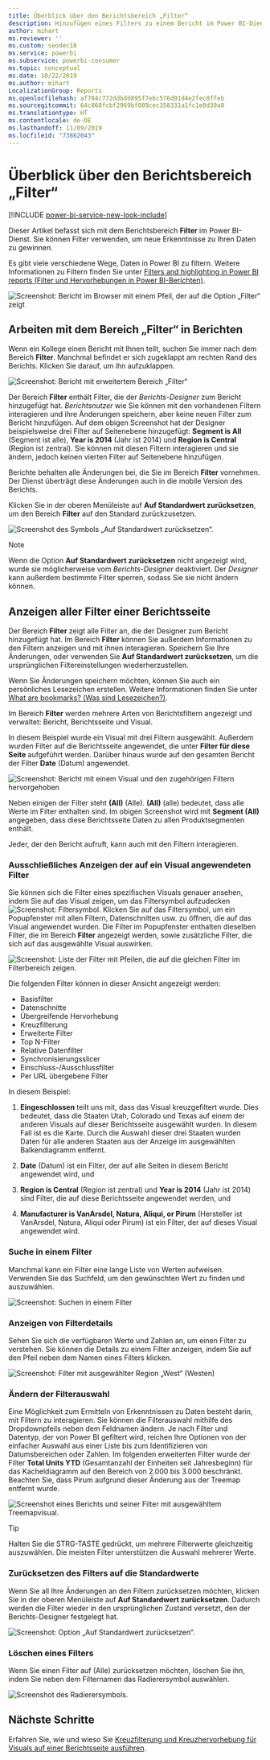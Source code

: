 ```yaml
---
title: Überblick über den Berichtsbereich „Filter“
description: Hinzufügen eines Filters zu einem Bericht im Power BI-Dienst für Nutzer
author: mihart
ms.reviewer: ''
ms.custom: seodec18
ms.service: powerbi
ms.subservice: powerbi-consumer
ms.topic: conceptual
ms.date: 10/22/2019
ms.author: mihart
LocalizationGroup: Reports
ms.openlocfilehash: af784c772ddbdd895f7e6c576d91d4e2fec8ffeb
ms.sourcegitcommit: 64c860fcbf2969bf089cec358331a1fc1e0d39a8
ms.translationtype: HT
ms.contentlocale: de-DE
ms.lasthandoff: 11/09/2019
ms.locfileid: "73862043"
---
```

# <a name="take-a-tour-of-the-report-filters-pane"></a>Überblick über den Berichtsbereich „Filter“

[!INCLUDE [power-bi-service-new-look-include](../includes/power-bi-service-new-look-include.md)]

Dieser Artikel befasst sich mit dem Berichtsbereich **Filter** im Power BI-Dienst. Sie können Filter verwenden, um neue Erkenntnisse zu Ihren Daten zu gewinnen.

Es gibt viele verschiedene Wege, Daten in Power BI zu filtern. Weitere Informationen zu Filtern finden Sie unter [Filters and highlighting in Power BI reports (Filter und Hervorhebungen in Power BI-Berichten)](../power-bi-reports-filters-and-highlighting.md).

![Screenshot: Bericht im Browser mit einem Pfeil, der auf die Option „Filter“ zeigt](media/end-user-report-filter/power-bi-report.png)

## <a name="working-with-the-report-filters-pane"></a>Arbeiten mit dem Bereich „Filter“ in Berichten

Wenn ein Kollege einen Bericht mit Ihnen teilt, suchen Sie immer nach dem Bereich **Filter**. Manchmal befindet er sich zugeklappt am rechten Rand des Berichts. Klicken Sie darauf, um ihn aufzuklappen.

![Screenshot: Bericht mit erweitertem Bereich „Filter“](media/end-user-report-filter/power-bi-expand-filter-pane.png)

Der Bereich **Filter** enthält Filter, die der *Berichts-Designer* zum Bericht hinzugefügt hat. *Berichtsnutzer* wie Sie können mit den vorhandenen Filtern interagieren und ihre Änderungen speichern, aber keine neuen Filter zum Bericht hinzufügen. Auf dem obigen Screenshot hat der Designer beispielsweise drei Filter auf Seitenebene hinzugefügt: **Segment is All** (Segment ist alle), **Year is 2014** (Jahr ist 2014) und **Region is Central** (Region ist zentral). Sie können mit diesen Filtern interagieren und sie ändern, jedoch keinen vierten Filter auf Seitenebene hinzufügen.

Berichte behalten alle Änderungen bei, die Sie im Bereich **Filter** vornehmen. Der Dienst überträgt diese Änderungen auch in die mobile Version des Berichts. 

Klicken Sie in der oberen Menüleiste auf **Auf Standardwert zurücksetzen**, um den Bereich **Filter** auf den Standard zurückzusetzen.

![Screenshot des Symbols „Auf Standardwert zurücksetzen“.](media/end-user-report-filter/power-bi-reset-icon.png) 

> [!NOTE]
> Wenn die Option **Auf Standardwert zurücksetzen** nicht angezeigt wird, wurde sie möglicherweise vom *Berichts-Designer* deaktiviert. Der *Designer* kann außerdem bestimmte Filter sperren, sodass Sie sie nicht ändern können.

## <a name="view-all-the-filters-for-a-report-page"></a>Anzeigen aller Filter einer Berichtsseite

Der Bereich **Filter** zeigt alle Filter an, die der Designer zum Bericht hinzugefügt hat. Im Bereich **Filter** können Sie außerdem Informationen zu den Filtern anzeigen und mit ihnen interagieren. Speichern Sie Ihre Änderungen, oder verwenden Sie **Auf Standardwert zurücksetzen**, um die ursprünglichen Filtereinstellungen wiederherzustellen.

Wenn Sie Änderungen speichern möchten, können Sie auch ein persönliches Lesezeichen erstellen. Weitere Informationen finden Sie unter [What are bookmarks? (Was sind Lesezeichen?)](end-user-bookmarks.md).

Im Bereich **Filter** werden mehrere Arten von Berichtsfiltern angezeigt und verwaltet: Bericht, Berichtsseite und Visual.

In diesem Beispiel wurde ein Visual mit drei Filtern ausgewählt. Außerdem wurden Filter auf die Berichtsseite angewendet, die unter **Filter für diese Seite** aufgeführt werden. Darüber hinaus wurde auf den gesamten Bericht der Filter **Date** (Datum) angewendet.

![Screenshot: Bericht mit einem Visual und den zugehörigen Filtern hervorgehoben](media/end-user-report-filter/power-bi-filters-pane.png)

Neben einigen der Filter steht **(All)** (Alle). **(All)** (alle) bedeutet, dass alle Werte im Filter enthalten sind. Im obigen Screenshot wird mit **Segment (All)** angegeben, dass diese Berichtsseite Daten zu allen Produktsegmenten enthält. 

Jeder, der den Bericht aufruft, kann auch mit den Filtern interagieren.

### <a name="view-only-those-filters-applied-to-a-visual"></a>Ausschließliches Anzeigen der auf ein Visual angewendeten Filter

Sie können sich die Filter eines spezifischen Visuals genauer ansehen, indem Sie auf das Visual zeigen, um das Filtersymbol aufzudecken ![Screenshot: Filtersymbol](media/end-user-report-filter/power-bi-filter-icon.png). Klicken Sie auf das Filtersymbol, um ein Popupfenster mit allen Filtern, Datenschnitten usw. zu öffnen, die auf das Visual angewendet wurden. Die Filter im Popupfenster enthalten dieselben Filter, die im Bereich **Filter** angezeigt werden, sowie zusätzliche Filter, die sich auf das ausgewählte Visual auswirken.

![Screenshot: Liste der Filter mit Pfeilen, die auf die gleichen Filter im Filterbereich zeigen.](media/end-user-report-filter/power-bi-hover-filters.png)

Die folgenden Filter können in dieser Ansicht angezeigt werden:

- Basisfilter
- Datenschnitte
- Übergreifende Hervorhebung
- Kreuzfilterung
- Erweiterte Filter
- Top N-Filter
- Relative Datenfilter
- Synchronisierungsslicer
- Einschluss-/Ausschlussfilter
- Per URL übergebene Filter

In diesem Beispiel:
1. **Eingeschlossen** teilt uns mit, dass das Visual kreuzgefiltert wurde. Dies bedeutet, dass die Staaten Utah, Colorado und Texas auf einem der anderen Visuals auf dieser Berichtsseite ausgewählt wurden. In diesem Fall ist es die Karte. Durch die Auswahl dieser drei Staaten wurden Daten für alle anderen Staaten aus der Anzeige im ausgewählten Balkendiagramm entfernt.  

1. **Date** (Datum) ist ein Filter, der auf alle Seiten in diesem Bericht angewendet wird, und

1. **Region is Central** (Region ist zentral) und **Year is 2014** (Jahr ist 2014) sind Filter, die auf diese Berichtsseite angewendet werden, und

4. **Manufacturer is VanArsdel, Natura, Aliqui, or Pirum** (Hersteller ist VanArsdel, Natura, Aliqui oder Pirum) ist ein Filter, der auf dieses Visual angewendet wird.


### <a name="search-in-a-filter"></a>Suche in einem Filter

Manchmal kann ein Filter eine lange Liste von Werten aufweisen. Verwenden Sie das Suchfeld, um den gewünschten Wert zu finden und auszuwählen.

![Screenshot: Suchen in einem Filter](media/end-user-report-filter/power-bi-search.png)

### <a name="display-filter-details"></a>Anzeigen von Filterdetails

Sehen Sie sich die verfügbaren Werte und Zahlen an, um einen Filter zu verstehen.  Sie können die Details zu einem Filter anzeigen, indem Sie auf den Pfeil neben dem Namen eines Filters klicken.
  
![Screenshot: Filter mit ausgewählter Region „West“ (Westen)](media/end-user-report-filter/power-bi-filter-expand.png)

### <a name="change-filter-selections"></a>Ändern der Filterauswahl

Eine Möglichkeit zum Ermitteln von Erkenntnissen zu Daten besteht darin, mit Filtern zu interagieren. Sie können die Filterauswahl mithilfe des Dropdownpfeils neben dem Feldnamen ändern.  Je nach Filter und Datentyp, der von Power BI gefiltert wird, reichen Ihre Optionen von der einfacher Auswahl aus einer Liste bis zum Identifizieren von Datumsbereichen oder Zahlen. Im folgenden erweiterten Filter wurde der Filter **Total Units YTD** (Gesamtanzahl der Einheiten seit Jahresbeginn) für das Kacheldiagramm auf den Bereich von 2.000 bis 3.000 beschränkt. Beachten Sie, dass Pirum aufgrund dieser Änderung aus der Treemap entfernt wurde.
  
![Screenshot eines Berichts und seiner Filter mit ausgewähltem Treemapvisual.](media/end-user-report-filter/power-bi-treemap-filters.png)

> [!TIP]
> Halten Sie die STRG-TASTE gedrückt, um mehrere Filterwerte gleichzeitig auszuwählen. Die meisten Filter unterstützen die Auswahl mehrerer Werte.

### <a name="reset-filter-to-default"></a>Zurücksetzen des Filters auf die Standardwerte

Wenn Sie all Ihre Änderungen an den Filtern zurücksetzen möchten, klicken Sie in der oberen Menüleiste auf **Auf Standardwert zurücksetzen**.  Dadurch werden die Filter wieder in den ursprünglichen Zustand versetzt, den der Berichts-Designer festgelegt hat.

![Screenshot: Option „Auf Standardwert zurücksetzen“.](media/end-user-report-filter/power-bi-reset-icon.png)

### <a name="clear-a-filter"></a>Löschen eines Filters

Wenn Sie einen Filter auf (Alle) zurücksetzen möchten, löschen Sie ihn, indem Sie neben dem Filternamen das Radierersymbol auswählen.

![Screenshot des Radierersymbols.](media/end-user-report-filter/power-bi-eraser.png)
  
<!--  too much detail for consumers

## Types of filters: text field filters
### List mode
Ticking a checkbox either selects or deselects the value. The **All** checkbox can be used to toggle the state of all checkboxes on or off. The checkboxes represent all the available values for that field.  As you adjust the filter, the restatement updates to reflect your choices. 

![list mode filter](media/end-user-report-filter/power-bi-restatement-new.png)

Note how the restatement now says "is Mar, Apr or May".

### Advanced mode
Select **Advanced Filtering** to switch to advanced mode. Use the dropdown controls and text boxes to identify which fields to include. By choosing between **And** and **Or**, you can build complex filter expressions. Select the **Apply Filter** button when you've set the values you want.  

![advanced mode](media/end-user-report-filter/power-bi-advanced.png)

## Types of filters: numeric field filters
### List mode
If the values are finite, selecting the field name displays a list.  See **Text field filters** &gt; **List mode** above for help using checkboxes.   

### Advanced mode
If the values are infinite or represent a range, selecting the field name opens the advanced filter mode. Use the dropdown and text boxes to specify a range of values that you want to see. 

![advanced filter](media/end-user-report-filter/power-bi-dropdown-and-text.png)

By choosing between **And** and **Or**, you can build complex filter expressions. Select the **Apply Filter** button when you've set the values you want.

## Types of filters: date and time
### List mode
If the values are finite, selecting the field name displays a list.  See **Text field filters** &gt; **List mode** above for help using checkboxes.   

### Advanced mode
If the field values represent date or time, you can specify a start/end time when using Date/Time filters.  

![datetime filter](media/end-user-report-filter/pbi_date-time-filters.png)

-->

## <a name="next-steps"></a>Nächste Schritte

Erfahren Sie, wie und wieso Sie [Kreuzfilterung und Kreuzhervorhebung für Visuals auf einer Berichtsseite ausführen](end-user-interactions.md).